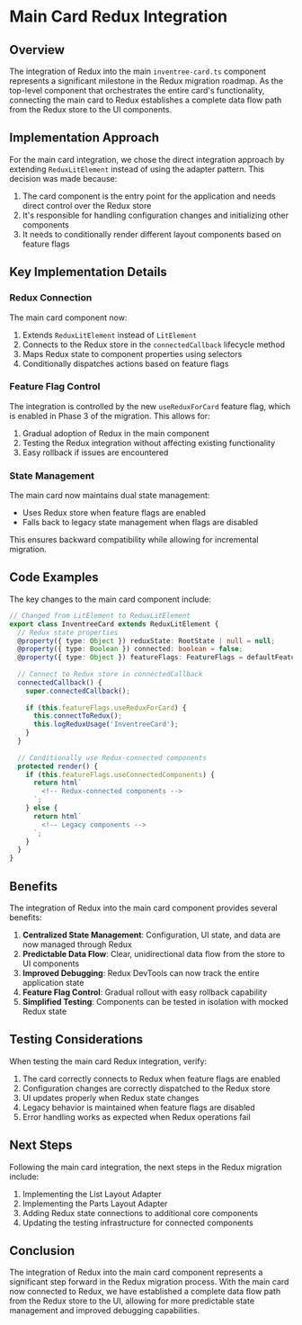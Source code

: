 # Main Card Redux Integration

## Overview

The integration of Redux into the main `inventree-card.ts` component represents a significant milestone in the Redux migration roadmap. As the top-level component that orchestrates the entire card's functionality, connecting the main card to Redux establishes a complete data flow path from the Redux store to the UI components.

## Implementation Approach

For the main card integration, we chose the direct integration approach by extending `ReduxLitElement` instead of using the adapter pattern. This decision was made because:

1. The card component is the entry point for the application and needs direct control over the Redux store
2. It's responsible for handling configuration changes and initializing other components
3. It needs to conditionally render different layout components based on feature flags

## Key Implementation Details

### Redux Connection

The main card component now:

1. Extends `ReduxLitElement` instead of `LitElement`
2. Connects to the Redux store in the `connectedCallback` lifecycle method
3. Maps Redux state to component properties using selectors
4. Conditionally dispatches actions based on feature flags

### Feature Flag Control

The integration is controlled by the new `useReduxForCard` feature flag, which is enabled in Phase 3 of the migration. This allows for:

1. Gradual adoption of Redux in the main component
2. Testing the Redux integration without affecting existing functionality
3. Easy rollback if issues are encountered

### State Management

The main card now maintains dual state management:
- Uses Redux store when feature flags are enabled
- Falls back to legacy state management when flags are disabled

This ensures backward compatibility while allowing for incremental migration.

## Code Examples

The key changes to the main card component include:

```typescript
// Changed from LitElement to ReduxLitElement
export class InventreeCard extends ReduxLitElement {
  // Redux state properties
  @property({ type: Object }) reduxState: RootState | null = null;
  @property({ type: Boolean }) connected: boolean = false;
  @property({ type: Object }) featureFlags: FeatureFlags = defaultFeatureFlags;
  
  // Connect to Redux store in connectedCallback
  connectedCallback() {
    super.connectedCallback();
    
    if (this.featureFlags.useReduxForCard) {
      this.connectToRedux();
      this.logReduxUsage('InventreeCard');
    }
  }
  
  // Conditionally use Redux-connected components
  protected render() {
    if (this.featureFlags.useConnectedComponents) {
      return html`
        <!-- Redux-connected components -->
      `;
    } else {
      return html`
        <!-- Legacy components -->
      `;
    }
  }
}
```

## Benefits

The integration of Redux into the main card component provides several benefits:

1. **Centralized State Management**: Configuration, UI state, and data are now managed through Redux
2. **Predictable Data Flow**: Clear, unidirectional data flow from the store to UI components
3. **Improved Debugging**: Redux DevTools can now track the entire application state
4. **Feature Flag Control**: Gradual rollout with easy rollback capability
5. **Simplified Testing**: Components can be tested in isolation with mocked Redux state

## Testing Considerations

When testing the main card Redux integration, verify:

1. The card correctly connects to Redux when feature flags are enabled
2. Configuration changes are correctly dispatched to the Redux store
3. UI updates properly when Redux state changes
4. Legacy behavior is maintained when feature flags are disabled
5. Error handling works as expected when Redux operations fail

## Next Steps

Following the main card integration, the next steps in the Redux migration include:

1. Implementing the List Layout Adapter
2. Implementing the Parts Layout Adapter
3. Adding Redux state connections to additional core components
4. Updating the testing infrastructure for connected components

## Conclusion

The integration of Redux into the main card component represents a significant step forward in the Redux migration process. With the main card now connected to Redux, we have established a complete data flow path from the Redux store to the UI, allowing for more predictable state management and improved debugging capabilities. 